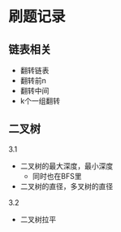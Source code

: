 # 刷题记录



## 链表相关

- 翻转链表
- 翻转前n
- 翻转中间
- k个一组翻转





## 二叉树

3.1

- 二叉树的最大深度，最小深度
  - 同时也在BFS里
- 二叉树的直径，多叉树的直径

3.2

- 二叉树拉平



